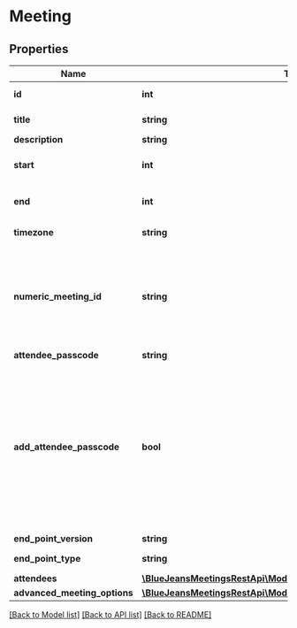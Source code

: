 # Meeting

## Properties
Name | Type | Description | Notes
------------ | ------------- | ------------- | -------------
**id** | **int** | Unique identifier for meeting. | [optional] 
**title** | **string** |  | [default to 'My Test Meeting']
**description** | **string** |  | [optional] 
**start** | **int** | A [UNIX Timestamp](https://currentmillis.com/) in milliseconds | 
**end** | **int** | A [UNIX Timestamp](https://currentmillis.com/) in milliseconds | 
**timezone** | **string** |  | [optional] [default to 'America/New_York']
**numeric_meeting_id** | **string** | The meeting ID that participants will see and use to join the conference. When joining via phone, this is the code they enter via DTMF to join. | [optional] 
**attendee_passcode** | **string** |  | [optional] 
**add_attendee_passcode** | **bool** | Indicate if you want the attendees to be forced to enter a passcode on entry for extra security. The passcode will be randomly generated at schedule and will be returned in attendeePasscode property of the meeting. | [optional] 
**end_point_version** | **string** |  | [default to '2.10']
**end_point_type** | **string** |  | [default to 'WEB_APP']
**attendees** | [**\BlueJeansMeetingsRestApi\Model\Attendee[]**](Attendee.md) |  | [optional] 
**advanced_meeting_options** | [**\BlueJeansMeetingsRestApi\Model\MeetingAdvancedMeetingOptions**](MeetingAdvancedMeetingOptions.md) |  | [optional] 

[[Back to Model list]](../README.md#documentation-for-models) [[Back to API list]](../README.md#documentation-for-api-endpoints) [[Back to README]](../README.md)


